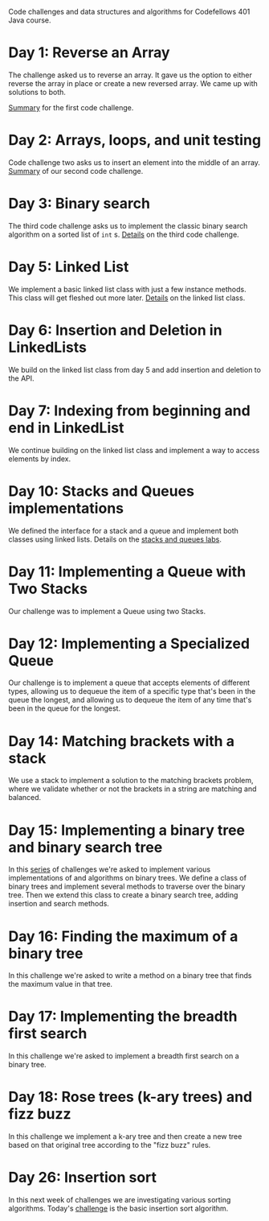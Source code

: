 Code challenges and data structures and algorithms for Codefellows 401 Java course.

# Day 1: Reverse an Array

The challenge asked us to reverse an array. It gave us the option to either reverse the array in place or create a new
reversed array. We came up with solutions to both.

[Summary](docs/array-reverse.md) for the first code challenge.

# Day 2: Arrays, loops, and unit testing

Code challenge two asks us to insert an element into the middle of an array. [Summary](docs/array-shift.md) of our
second code challenge.

# Day 3: Binary search

The third code challenge asks us to implement the classic binary search algorithm on a sorted list of `int`
s. [Details](docs/binary-search.md) on the third code challenge.

# Day 5: Linked List

We implement a basic linked list class with just a few instance methods. This class will get fleshed out more
later. [Details](docs/linked-list.md) on the linked list class.

# Day 6: Insertion and Deletion in LinkedLists

We build on the linked list class from day 5 and add insertion and deletion to the API.

# Day 7: Indexing from beginning and end in LinkedList

We continue building on the linked list class and implement a way to access elements by index.

# Day 10: Stacks and Queues implementations

We defined the interface for a stack and a queue and implement both classes using linked lists. Details on the [stacks and queues labs](docs/stacks-queues.md).

# Day 11: Implementing a Queue with Two Stacks

Our challenge was to implement a Queue using two Stacks.

# Day 12: Implementing a Specialized Queue

Our challenge is to implement a queue that accepts elements of different types, allowing us to dequeue the item of a specific type that's been in the queue the longest, and allowing us to dequeue the item of any time that's been in the queue for the longest.

# Day 14: Matching brackets with a stack

We use a stack to implement a solution to the matching brackets problem, where we validate whether or not the brackets in a string are matching and balanced.

# Day 15: Implementing a binary tree and binary search tree

In this [series](docs/binary-trees.md) of challenges we're asked to implement various implementations of and algorithms on binary trees. We define a class of binary trees and implement several methods to traverse over the binary tree. Then we extend this class to create a binary search tree, adding insertion and search methods.

# Day 16: Finding the maximum of a binary tree

In this challenge we're asked to write a method on a binary tree that finds the maximum value in that tree.

# Day 17: Implementing the breadth first search

In this challenge we're asked to implement a breadth first search on a binary tree.

# Day 18: Rose trees (k-ary trees) and fizz buzz

In this challenge we implement a k-ary tree and then create a new tree based on that original tree according to the "fizz buzz" rules.

# Day 26: Insertion sort

In this next week of challenges we are investigating various sorting algorithms. Today's [challenge](docs/sorting.md#day-26-insertion-sort) is the basic insertion sort algorithm.
